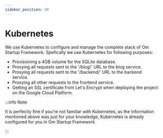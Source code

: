 ```yaml
---
sidebar_position: 40
---
```


# Kubernetes


We use Kubernetes to configure and manage the complete stack of Om Startup Framework. Spefically we use Kubernetes for following purposes:

- Provisioning a 4GB volume for the SQLite database.
- Proxying all requests sent to the '/blog/' URL to the blog service.
- Proxying all requests sent to the '/backend/' URL to the backend service.
- Proxying all other requests to the frontend service.
- Getting an SSL certificate from Let's Encrypt when deploying the project on the Google Cloud Platform.


:::info Note

It is perfectly fine if you're not familiar with Kubernetes, as the information mentioned above was just for your knowledge, Kubernetes is already configured for you in Om Startup Framework

:::
